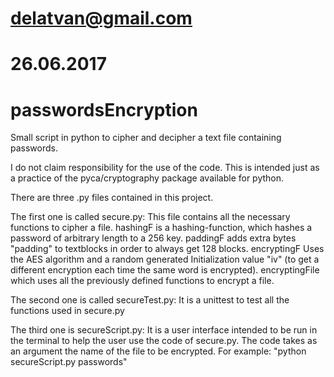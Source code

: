 # delatvan@gmail.com
# 26.06.2017
# passwordsEncryption

Small script in python to cipher and decipher a text file containing passwords.

I do not claim responsibility for the use of the code. This is intended just as a practice of the pyca/cryptography package available for python.

There are three .py files contained in this project.

The first one is called secure.py:
This file contains all the necessary functions to cipher a file. 
hashingF is a hashing-function, which hashes a password of arbitrary length to a 256 key.
paddingF adds extra bytes "padding" to textblocks in order to always get 128 blocks.
encryptingF Uses the AES algorithm and a random generated Initialization value "iv" (to get a different
encryption each time the same word is encrypted).
encryptingFile which uses all the previously defined functions to encrypt a file. 

The second one is called secureTest.py:
It is a unittest to test all the functions used in secure.py

The third one is secureScript.py:
It is a user interface intended to be run in the terminal to help the user use the code of secure.py.
The code takes as an argument the name of the file to be encrypted. For example:
"python secureScript.py passwords"
